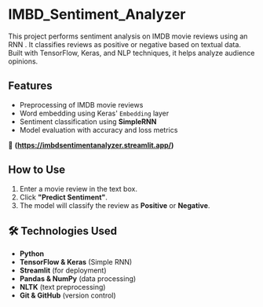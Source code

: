 # IMBD_Sentiment_Analyzer
This project performs sentiment analysis on IMDB movie reviews using an RNN . It classifies reviews as positive or negative based on textual data. Built with TensorFlow, Keras, and NLP techniques, it helps analyze audience opinions.

##  Features  
- Preprocessing of IMDB movie reviews  
- Word embedding using Keras' `Embedding` layer  
- Sentiment classification using **SimpleRNN**  
- Model evaluation with accuracy and loss metrics  

 🔗 **(https://imbdsentimentanalyzer.streamlit.app/)**  

## How to Use  
1. Enter a movie review in the text box.  
2. Click **"Predict Sentiment"**.  
3. The model will classify the review as **Positive** or **Negative**.  

## 🛠️ Technologies Used  
- **Python**  
- **TensorFlow & Keras** (Simple RNN)  
- **Streamlit** (for deployment)  
- **Pandas & NumPy** (data processing)  
- **NLTK** (text preprocessing)  
- **Git & GitHub** (version control)  


